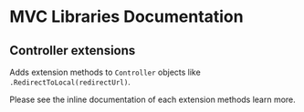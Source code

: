 ﻿# MVC Libraries Documentation



## Controller extensions

Adds extension methods to `Controller` objects like `.RedirectToLocal(redirectUrl)`.

Please see the inline documentation of each extension methods learn more.